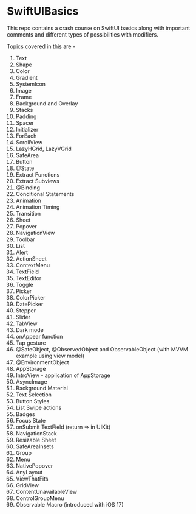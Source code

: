 # SwiftUIBasics
This repo contains a crash course on SwiftUI basics along with important comments and different types of possibilities with modifiers.

Topics covered in this are - 
1. Text
2. Shape
3. Color
4. Gradient
5. SystemIcon
6. Image
7. Frame
8. Background and Overlay
9. Stacks
10. Padding
11. Spacer
12. Initializer
13. ForEach
14. ScrollView
15. LazyHGrid, LazyVGrid
16. SafeArea
17. Button
18. @State
19. Extract Functions
20. Extract Subviews
21. @Binding
22. Conditional Statements
23. Animation
24. Animation Timing
25. Transition
26. Sheet
27. Popover
28. NavigationView
29. Toolbar
30. List
31. Alert
32. ActionSheet
33. ContextMenu
34. TextField
35. TextEditor
36. Toggle
37. Picker
38. ColorPicker
39. DatePicker
40. Stepper
41. Slider
42. TabView
43. Dark mode
44. onAppear function
45. Tap gesture
46. @SateObject, @ObservedObject and ObservableObject (with MVVM example using view model)
47. @EnvironmentObject
48. AppStorage
49. IntroView - application of AppStorage
50. AsyncImage
51. Background Material
52. Text Selection
53. Button Styles
54. List Swipe actions
55. Badges
56. Focus State
57. onSubmit TextField (return => in UIKit)
58. NavigationStack
59. Resizable Sheet
60. SafeAreaInsets
61. Group
62. Menu
63. NativePopover
64. AnyLayout
65. ViewThatFits
66. GridView
67. ContentUnavailableView
68. ControlGroupMenu
69. Observable Macro (introduced with iOS 17)

